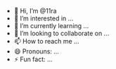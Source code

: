 - 👋 Hi, I’m @11ra
- 👀 I’m interested in ...
- 🌱 I’m currently learning ...
- 💞️ I’m looking to collaborate on ...
- 📫 How to reach me ...
- 😄 Pronouns: ...
- ⚡ Fun fact: ...

<!---
11ra/11ra is a ✨ special ✨ repository because its `README.md` (this file) appears on your GitHub profile.
You can click the Preview link to take a look at your changes.
--->
